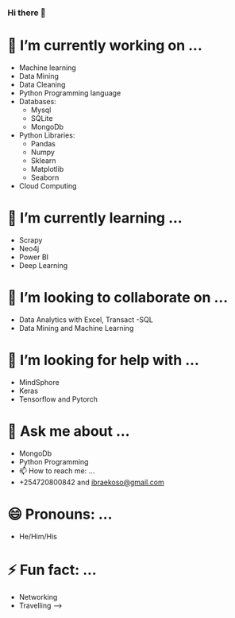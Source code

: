 ### Hi there 👋

# 🔭 I’m currently working on ...
- Machine learning
- Data Mining
- Data Cleaning
- Python Programming language
- Databases:
     - Mysql
     - SQLite
     - MongoDb
- Python Libraries:
     - Pandas
     - Numpy
     - Sklearn
     - Matplotlib
     - Seaborn
- Cloud Computing
# 🌱 I’m currently learning ...
- Scrapy
- Neo4j
- Power BI
- Deep Learning
# 👯 I’m looking to collaborate on ...
- Data Analytics with Excel, Transact -SQL
- Data Mining and Machine Learning
# 🤔 I’m looking for help with ...
- MindSphore
- Keras
- Tensorflow and Pytorch
# 💬 Ask me about ...
- MongoDb
- Python Programming
- 📫 How to reach me: ...
- +254720800842 and ibraekoso@gmail.com
# 😄 Pronouns: ...
- He/Him/His
# ⚡ Fun fact: ...
- Networking
- Travelling
-->
